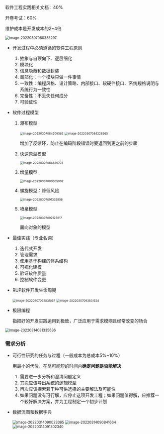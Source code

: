 软件工程实践相关文档：40%

开卷考试：60%



维护成本是开发成本的2~4倍

<img src="软件工程.assets/image-20220307080335297.png" alt="image-20220307080335297" style="zoom:80%;" />

- 开发过程中必须遵循的软件工程原则
  1. 抽象与自顶向下、逐层细化
  2. 模块化
  3. 信息隐蔽和数据封装
  4. 局部化：一个模块只做一件事情
  5. 一致性：编程风格、设计策略、内部接口、软硬件接口、系统规格说明与系统行为一致性
  6. 完备性：不丢失任何成分
  7. 可验证性

- 软件过程模型

  1. 瀑布模型

     <img src="软件工程.assets/image-20220307084209563.png" alt="image-20220307084209563" style="zoom:67%;" />

     <img src="软件工程.assets/image-20220307084228565.png" alt="image-20220307084228565" style="zoom:67%;" />

     增加了反馈环，防止在编码阶段错误时要返回到更之前的步骤

  2. 快速原型模型

     <img src="软件工程.assets/image-20220307084839703.png" alt="image-20220307084839703" style="zoom:67%;" />

  3. 增量模型

     <img src="软件工程.assets/image-20220307090605002.png" alt="image-20220307090605002" style="zoom:67%;" />

  4. 螺旋模型：降低风险

     <img src="软件工程.assets/image-20220307091335856.png" alt="image-20220307091335856" style="zoom:67%;" />

  5. 喷泉模型

     <img src="软件工程.assets/image-20220307092123617.png" alt="image-20220307092123617" style="zoom:67%;" />

     面向对象的模型

- 最佳实践（专业名词）

  1. 迭代式开发
  2. 管理需求
  3. 使用基于构建的体系结构
  4. 可视化建模
  5. 验证软件质量
  6. 控制软件变更

- RUP软件开发生命周期

  <img src="软件工程.assets/image-20220307092831057.png" alt="image-20220307092831057" style="zoom:67%;" />

  <img src="软件工程.assets/image-20220307093831524.png" alt="image-20220307093831524" style="zoom:67%;" />

  

- 极限编程

  指把好的开发实践运用到极致，广泛应用于需求模糊且经常改变的场合

<img src="D:\C_full\软件工程\软件工程.assets\image-20220314081335636.png" alt="image-20220314081335636" style="zoom:80%;" />



### 需求分析

- 可行性研究的任务与过程（一般成本为总成本5%\~10%）

  用最小的代价，在尽可能短的时间内**确定问题是否能解决**

  1. 需要进一步分析和澄清问题定义
  2. 其次应该导出系统的逻辑模型
  3. 再次应该探索若干种可供选择的主要解法及可能性
  4. 如果问题没有可行解，应停止这项开发工程；如果问题值得解，应推荐一个较好解决方案，并为工程制定一个初步计划

- 数据流图和数据字典

  <img src="D:\C_full\软件工程\软件工程.assets\image-20220314090023365.png" alt="image-20220314090023365" style="zoom:80%;" />

  <img src="D:\C_full\软件工程\软件工程.assets\image-20220314090841664.png" alt="image-20220314090841664" style="zoom:80%;" />

  <img src="D:\C_full\软件工程\软件工程.assets\image-20220314091302340.png" alt="image-20220314091302340" style="zoom:80%;" />

  
